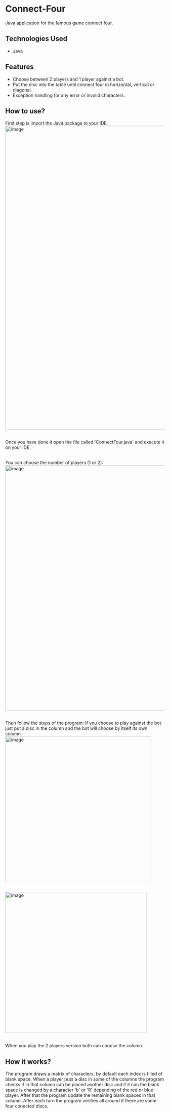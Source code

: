 # Connect-Four
Java application for the famous game connect four.

## Technologies Used
  - Java

## Features
  - Choose between 2 players and 1 player against a bot.
  - Put the disc into the table until connect four in horizontal, vertical or diagonal.
  - Exception handling for any error or invalid characters.

## How to use?
First step is import the Java package to your IDE. 
<img width="960" alt="image" src="https://github.com/juanAT520/Connect-Four/assets/106825751/7a465801-4c75-4b5e-b606-dd2088f3983f">

<br>Once you have done it open the file called 'ConnectFour.java' and execute it on your IDE.<br>

<br>You can choose the number of players (1 or 2):
<img width="775" alt="image" src="https://github.com/juanAT520/Connect-Four/assets/106825751/1a7c7419-1d7c-44f0-be19-51e0cc3f173e">

<br>Then follow the steps of the program:
If you choose to play against the bot just put a disc in the column and the bot will choose by itself its own column.
<br><img width="461" alt="image" src="https://github.com/juanAT520/Connect-Four/assets/106825751/1d049c1b-7e41-4564-8755-6dbeb5b02678">

<br><img width="446" alt="image" src="https://github.com/juanAT520/Connect-Four/assets/106825751/8d02286c-3ec4-4aba-95d3-9cf1b90d0a30">

<br>When you play the 2 players version both can choose the column.

## How it works?

The program draws a matrix of characters, by default each index is filled of blank space.
When a player puts a disc in some of the columns the program checks if in that column can be placed another disc and if it can the blank space is changed by a character 'b' or 'R' depending of the red or blue player. After that the program update the remaining blank spaces in that column.
After each turn the program verifies all around if there are some four conected discs.
